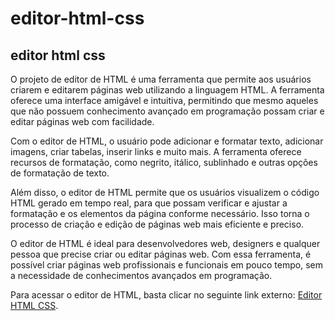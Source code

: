# editor-html-css
<h2>editor html css</h2>

O projeto de editor de HTML é uma ferramenta que permite aos usuários criarem e editarem páginas web utilizando a linguagem HTML. A ferramenta oferece uma interface amigável e intuitiva, permitindo que mesmo aqueles que não possuem conhecimento avançado em programação possam criar e editar páginas web com facilidade.

Com o editor de HTML, o usuário pode adicionar e formatar texto, adicionar imagens, criar tabelas, inserir links e muito mais. A ferramenta oferece recursos de formatação, como negrito, itálico, sublinhado e outras opções de formatação de texto.

Além disso, o editor de HTML permite que os usuários visualizem o código HTML gerado em tempo real, para que possam verificar e ajustar a formatação e os elementos da página conforme necessário. Isso torna o processo de criação e edição de páginas web mais eficiente e preciso.

O editor de HTML é ideal para desenvolvedores web, designers e qualquer pessoa que precise criar ou editar páginas web. Com essa ferramenta, é possível criar páginas web profissionais e funcionais em pouco tempo, sem a necessidade de conhecimentos avançados em programação.

Para acessar o editor de HTML, basta clicar no seguinte link externo: <a href="https://marcusoliveiradev.github.io/editor-html-css/" >Editor HTML CSS</a>.
